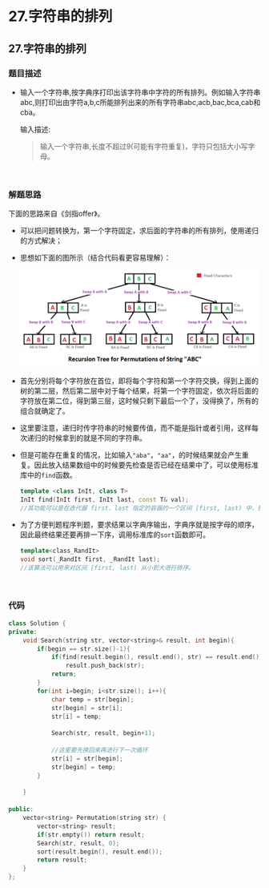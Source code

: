# 27.字符串的排列


## 27.字符串的排列

### 题目描述  

- 输入一个字符串,按字典序打印出该字符串中字符的所有排列。例如输入字符串abc,则打印出由字符a,b,c所能排列出来的所有字符串abc,acb,bac,bca,cab和cba。  

  输入描述:

  > 输入一个字符串,长度不超过9(可能有字符重复)，字符只包括大小写字母。

&nbsp;

### 解题思路  

下面的思路来自《剑指offer》。

- 可以把问题转换为，第一个字符固定，求后面的字符串的所有排列，使用递归的方式解决；

- 思想如下面的图所示（结合代码看更容易理解）：

  ![](https://raw.githubusercontent.com/PhillipHuang2017/markdownimg/master/picgo/20191212200827.png)

- 首先分别将每个字符放在首位，即将每个字符和第一个字符交换，得到上面的树的第二层，然后第二层中对于每个结果，将第一个字符固定，依次将后面的字符放在第二位，得到第三层，这时候只剩下最后一个了，没得换了，所有的组合就确定了。

- 这里要注意，递归时传字符串的时候要传值，而不能是指针或者引用，这样每次递归的时候拿到的就是不同的字符串。

- 但是可能存在重复的情况，比如输入`"aba"`，`"aa"`，的时候结果就会产生重复。因此放入结果数组中的时候要先检查是否已经在结果中了，可以使用标准库中的`find`函数。

  ```c++
  template <class InIt, class T>
  InIt find(InIt first, InIt last, const T& val);
  //其功能可以是在迭代器 first、last 指定的容器的一个区间 [first, last) 中，按顺序查找和 val 相等的元素。如果找到，就返回该元素的迭代器；如果找不到，就返回 last。
  ```

- 为了方便判题程序判题，要求结果以字典序输出，字典序就是按字母的顺序，因此最终结果还要再排一下序，调用标准库的`sort`函数即可。

  ```c++
  template<class_RandIt>
  void sort(_RandIt first, _RandIt last);
  //该算法可以用来对区间 [first, last) 从小到大进行排序。
  ```

  

&nbsp;

### 代码 

```c++
class Solution {
private:
    void Search(string str, vector<string>& result, int begin){
        if(begin == str.size()-1){
            if(find(result.begin(), result.end(), str) == result.end())
                result.push_back(str);
            return;
        }
        for(int i=begin; i<str.size(); i++){
            char temp = str[begin];
            str[begin] = str[i];
            str[i] = temp;
            
            Search(str, result, begin+1);
            
            //这里要先换回来再进行下一次循环
            str[i] = str[begin];
            str[begin] = temp;
        }
        
    }
    
public:
    vector<string> Permutation(string str) {
        vector<string> result;
        if(str.empty()) return result;
        Search(str, result, 0);
        sort(result.begin(), result.end());
        return result;
    }
};
```

